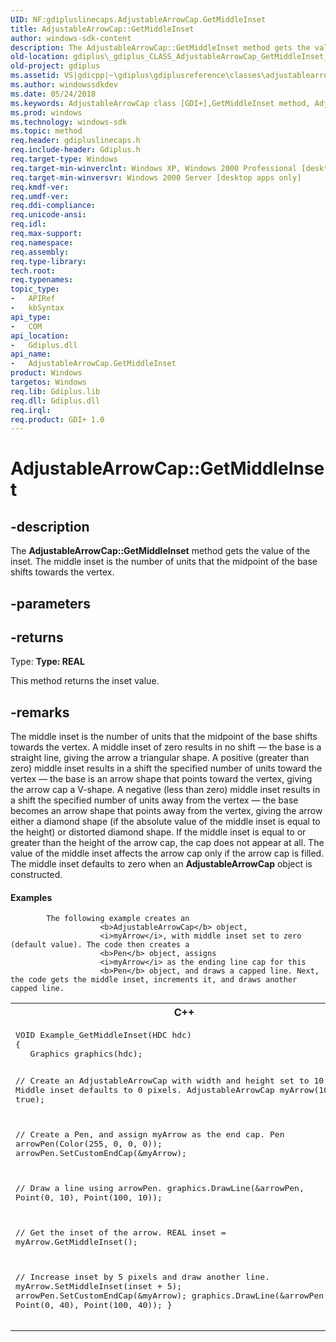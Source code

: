 ```yaml
---
UID: NF:gdipluslinecaps.AdjustableArrowCap.GetMiddleInset
title: AdjustableArrowCap::GetMiddleInset
author: windows-sdk-content
description: The AdjustableArrowCap::GetMiddleInset method gets the value of the inset. The middle inset is the number of units that the midpoint of the base shifts towards the vertex.
old-location: gdiplus\_gdiplus_CLASS_AdjustableArrowCap_GetMiddleInset_.htm
old-project: gdiplus
ms.assetid: VS|gdicpp|~\gdiplus\gdiplusreference\classes\adjustablearrowcapclass\adjustablearrowcapmethods\getmiddleinset.htm
ms.author: windowssdkdev
ms.date: 05/24/2018
ms.keywords: AdjustableArrowCap class [GDI+],GetMiddleInset method, AdjustableArrowCap.GetMiddleInset, AdjustableArrowCap::GetMiddleInset, GetMiddleInset, GetMiddleInset method [GDI+], GetMiddleInset method [GDI+],AdjustableArrowCap class, _gdiplus_CLASS_AdjustableArrowCap_GetMiddleInset_, gdiplus._gdiplus_CLASS_AdjustableArrowCap_GetMiddleInset_
ms.prod: windows
ms.technology: windows-sdk
ms.topic: method
req.header: gdipluslinecaps.h
req.include-header: Gdiplus.h
req.target-type: Windows
req.target-min-winverclnt: Windows XP, Windows 2000 Professional [desktop apps only]
req.target-min-winversvr: Windows 2000 Server [desktop apps only]
req.kmdf-ver: 
req.umdf-ver: 
req.ddi-compliance: 
req.unicode-ansi: 
req.idl: 
req.max-support: 
req.namespace: 
req.assembly: 
req.type-library: 
tech.root: 
req.typenames: 
topic_type:
-	APIRef
-	kbSyntax
api_type:
-	COM
api_location:
-	Gdiplus.dll
api_name:
-	AdjustableArrowCap.GetMiddleInset
product: Windows
targetos: Windows
req.lib: Gdiplus.lib
req.dll: Gdiplus.dll
req.irql: 
req.product: GDI+ 1.0
---
```


# AdjustableArrowCap::GetMiddleInset


## -description


The <b>AdjustableArrowCap::GetMiddleInset</b> method gets the value of the inset. The middle inset is the number of units that the midpoint of the base shifts towards the vertex.


## -parameters






## -returns



Type: <strong>Type: <b>REAL</b>
</strong>

This method returns the inset value.




## -remarks



The middle inset is the number of units that the midpoint of the base shifts towards the vertex. A middle inset of zero results in no shift — the base is a straight line, giving the arrow a triangular shape. A positive (greater than zero) middle inset results in a shift the specified number of units toward the vertex — the base is an arrow shape that points toward the vertex, giving the arrow cap a V-shape. A negative (less than zero) middle inset results in a shift the specified number of units away from the vertex — the base becomes an arrow shape that points away from the vertex, giving the arrow either a diamond shape (if the absolute value of the middle inset is equal to the height) or distorted diamond shape. If the middle inset is equal to or greater than the height of the arrow cap, the cap does not appear at all. The value of the middle inset affects the arrow cap only if the arrow cap is filled. The middle inset defaults to zero when an 
				<b>AdjustableArrowCap</b> object is constructed.


#### Examples




			The following example creates an 
						<b>AdjustableArrowCap</b> object, 
						<i>myArrow</i>, with middle inset set to zero (default value). The code then creates a 
						<b>Pen</b> object, assigns 
						<i>myArrow</i> as the ending line cap for this 
						<b>Pen</b> object, and draws a capped line. Next, the code gets the middle inset, increments it, and draws another capped line.

<div class="code"><span codelanguage="ManagedCPlusPlus"><table>
<tr>
<th>C++</th>
</tr>
<tr>
<td>
<pre>VOID Example_GetMiddleInset(HDC hdc)
{
   Graphics graphics(hdc);

   // Create an AdjustableArrowCap with width and height set to 10. 
   // Middle inset defaults to 0 pixels.
   AdjustableArrowCap myArrow(10, 10, true);

   // Create a Pen, and assign myArrow as the end cap.
   Pen arrowPen(Color(255, 0, 0, 0));
   arrowPen.SetCustomEndCap(&amp;myArrow);

   // Draw a line using arrowPen.
   graphics.DrawLine(&amp;arrowPen, Point(0, 10), Point(100, 10));

   // Get the inset of the arrow.
   REAL inset = myArrow.GetMiddleInset();

   // Increase inset by 5 pixels and draw another line.
   myArrow.SetMiddleInset(inset + 5);
   arrowPen.SetCustomEndCap(&amp;myArrow);
   graphics.DrawLine(&amp;arrowPen, Point(0, 40), Point(100, 40));
}</pre>
</td>
</tr>
</table></span></div>


